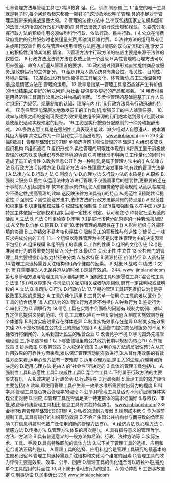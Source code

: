 七章管理方法与管理工具l三C幅R教育
强。化。训练
判断题
工
1.“当您的唯一工具就是锤子时,每个问题看起来都像一颗钉子”,这形象地说明了管理
具的不足对于管理实践带来的挑战是巨大的。
2.管理的法律方法中,法律既包括国家立法机构颁布的法律,也包括国家行政机构制定的
具有法律效力的行政法规和规章。
3.要充分发挥行政方法的积极作用必须做到科学行政、依法行政、民主行政。(
4.公众在消费政府提供的公共服务时也要适量交费,即谁消费谁付费。
5.法律方法的运用具有促进或阻碍双重作用
6.在管理中运用情感方法是通过情感的双向交流和沟通,激发员工的积极性,消除其消极
情绪。
7.管理方法中行政方法的权威主要是来源于法律的权威性。
8.行政方法比法律方法在权威上低一个层级
9.柔性管理的心理方法可以用来强迫、命令人们遵从管理者的要求。
10.政府通过预算形式直接提供商品或服务,是政府运行的主体部分。
11.组织作为人造系统具有集合性、相关性、目的性、环境适应性。
12.某企业设有康乐楼供员工开展文化、体育活动,员工生活温馨和谐,这是情感方法在
管理的运用。
13.效率是指某一管理工具是否能够产生有价值的行动结果,如更好的解决问题,为社会
提供更多更好的产品和服务。
14.用者付费是用经济性工具调节公民对公共物品的消费。
15.柔性管理的基础是基于工作人员对组织行为规范、规章制度的认知、理解与内
化
16.行政方法具有行动迅速的特点。
17.刚性管理能深层次地激发员工的工作动机,增强员工的主人翁责任感。
18.效率与效果之间的差别可表述为:效果是使组织资源的利用成本达到最小化,而效率
是使组织活动实现预定的目标。
19.工资是实行按劳分配原则的一种劳动报酬形式。
20.多数志愿工具是在强制性工具表现出低效、缺少相对人自愿遵从、成本消耗巨大等弊
病之后作为一种替代性手段而出现的。
www.jinbiaochi com 233
金幅R数高】管理基础知识2001题
单项选择题
1.刚性管理的基础是()
A.组织权威
B.组织机构
C组织流程
D.组织形式
2.柔性管理的局限性体现在(
A将员工置于消极被管理的状态
B.影响组织与外部环境的协调
C.考核标准不明确
D.工作量化的同时也造成了员工的情性
3.政务信息公开作为一种制度,是属于管理方法中的()
A.法律方法
B.行政方法
C传播方法
D.经济方法
4在处理重大突发事件时,有效的管理方法是(
A.法律方法
B.行政方法
C.制度方法
D.心理方法
5.行政方法的本质是()
A.职权
B.强制
C服务
D.民主
6.运用法律方法进行管理,不仅强调事后的惩罚性,更重要的还在于事前对人们起到指导
教育和警示的作用,使人们自觉遵守管理规则,从而大幅度减少不确定性,提高管理的效率
这反映法律方法具有()的特点
A.规范性
B预防性
C稳定性
D.强制性
7.刚性管理方法中,法律方法和行政方法都具有的特点是()
A.规范性和稳定性
B.稳定性和权威性
C.权威性和强制性
D.规范性和强制性
8.在中国,()是由特定主体依据一定职权和程序,运用一定技术,制定、认可和变动
种特定社会规范的活动
A.立法
B.司法
C刑事侦查
D.审判
9()是实行按劳分配原则的一种劳动报酬形式
A.奖励
B.价格
C.预算
D.工资
10.柔性管理的局限性在于()
A.影响组织与外部环境的协调
B.工作绩效不易考核和评估
C.限制员工的积极性与创造性
D.使员工一味只求完成分内的工作
11.一个组织以刚性管理为主还是以柔性管理为主的决定因素不包括()
A.组织规模
B.组织员工的素质
C.工作的性质
D.组织的文化传统
12.()是准司法行为的最重要的特征
A.公开性
B.最优性
C.公正性
中立性
13.公共部门的管理工具主要根据()与权力特征来分类
A.技术特征
B.资源特征
价值特征
D.人员特征
14.管理工具选择需要关注结构和()两个维度的因素。
A.对象
B.战略
C.绩效
D.文化
15.在需要相对人无条件遵从的时候,()是最有效的。
244. www. jinbianehicom
第七章管理方法与管理工具1月c虽幅R教
A.强制性工具B.志愿性工具C混合性工具D.法律
16.()可以界定为:与司法机关密切相关或者功能相似,具有一定裁判权或证明权的
A.立法
B.准司法
C.可法
D.行政方法
17.早期的管理工具研究者们认为()是导致政策失败的原因之
A.工具的纯化运用
B.工具的单一使用
C.工具的难以区分
D.工具的组合运用
18.人们认为的准司法行为通常不包括()
A.钟裁行为
B.鉴定行为
C.审判行为
D.调解行为
19.信息工具在实践中会面临的问题有:规制力度弱、难以界定信息提供义务的范围、信
息工具难以应对一些复杂问题
A.制度实施效果存在个体差异
B.制度实施效果存在群体差异
C.制度实施效果存在差异
D.制度实施效果欠佳
20.不是政府建立公共企业的原因的是()
A.私营部门提供商品和服务的不足
B.挽救行将倒闭的、关系到国计民生的私营企业
C.改善竞争环境
D.学习国外先进管理经验
三,多项选择题
1.以下哪些领域里的公共政策长期以规制为核心?()
A.节能政策
B.排污政策
C.教育政策
D.人权保护政策
2.运用心理方法的局限性有(
A.从其作用效果的可靠性方面来看,难以保证管理活动能有效进行
B.从其作用效果的有效性方面来看,运用心理方法有一定难度
C.运用心理方法,是由人的生理,心理特点所决定的
D.运用心理方法,是由人的“社会性”所决定的
3.具体的管理工具包括()。
A.强制性工具B.志愿性工具C.权威性工具D.混合性工具
4.下列属于行政方法的主要形式有()。
A.长效决定
B.行政命令
C.行政指导
D.行政强制
5.管理工具的效力评价主要包括(
A.效率,即使用管理工具产生某一效果水准所需要付出努力的程度
B.科学,即管理工具是否符合管理学的理论
C.公平,即管理工具是否对不同阶层和群体实现公正对待
D.回应,即管理工具是否满足某一特定群体的需求或偏好
6.与限权、审批,收费等传统管理工具相比,信息工具有其独特优势()。
www.jinbiaochicom 235
金标R教育管理基础知识2001题
A.对私权的规制力度弱
B.规制成本低
C.作为事前规制工具,其具有较好的纠纷预防效果
D.不会产生因公共机构参与而导致的负面影响
7.在信息科技时代被广泛使用的新的管理方法有()。
A.经济方法
B.心理方法
C.情感方法
D.传播方法
8.管理方法体系的层次是()。
A.具有指导意义的管理哲学、方法、方法论
B.具有普遍意义的一般方法如经济、行政、法律方法等
C.实际技术、工具、手段
D.具有特殊职能的具体方法
9.以下关于管理工具的选择、应用和组合说法正确的是()。
A.管理工具的选择、应用和组合是管理工具研究的最基本的主题和归宿
B.管理工具选择需要关注结构和文化两个维度的因素
C.管理工具的效力评价主要是效果、效率、公平、回应
D.管理工具的优化组合可以取长补短,避免单个工具应用的片面性
10.以下属于准司法行为的是()。
A.劳动仲裁
B.工伤事故鉴定
C.刑事诉讼
D.民事诉讼
236
www.jinbiaochicom